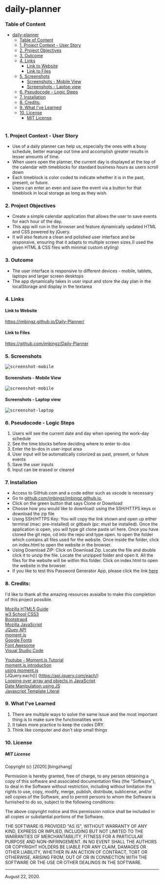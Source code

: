 # daily-planner 
### Table of Content
- [daily-planner](#daily-planner)
    - [Table of Content](#table-of-content)
    - [1. Project Context - User Story](#1-project-context---user-story)
    - [2. Project Objectives](#2-project-objectives)
    - [3. Outcome](#3-outcome)
    - [4. Links](#4-links)
      - [Link to Website](#link-to-website)
      - [Link to Files](#link-to-files)
    - [5. Screenshots](#5-screenshots)
      - [Screenshots - Mobile View](#screenshots---mobile-view)
      - [Screenshots - Laptop view](#screenshots---laptop-view)
    - [6. Pseudocode - Logic Steps](#6-pseudocode---logic-steps)
    - [7. Installation](#7-installation)
    - [8. Credits:](#8-credits)
    - [9. What I've Learned](#9-what-ive-learned)
    - [10. License](#10-license)
        - [MIT License](#mit-license)
#


<a name = "context"></a>
### 1. Project Context - User Story
* Use of a daily planner can help us, especially the ones with a busy schedule, better manage out time and accomplish greater results in lesser amounts of time.
* When users open the planner, the current day is displayed at the top of the calendar with timeblocks for standard business hours as users scroll down
* Each timeblock is color coded to indicate whether it is in the past, present, or future. 
* Users can enter an even and save the event via a button for that timeblock in local storage as long as they wish.

<a name = "objectives"></a>
### 2. Project Objectives
* Create a simple calendar application that allows the user to save events for each hour of the day.
* This app will run in the browser and feature dynamically updated HTML and CSS powered by jQuery.
* It will also feature a clean and polished user interface and be responsive, ensuring that it adapts to multiple screen sizes.(I used the given HTML & CSS files with minimal custom styling)

<a name = "Outcome"></a>
### 3. Outcome
* The user interface is responsive to different devices - mobile, tablets, laptops and larger screen desktops
* The app dynamically takes in user input and store the day plan in the localStorage and display in the textarea


<a name = "Links"></a>
### 4. Links 

#### Link to Website
 https://imbingz.github.io/Daily-Planner/

#### Link to Files 
 https://github.com/imbingz/Daily-Planner

<a name="Screenshots"></a>
### 5. Screenshots 

<kbd>![screenshot-mobile](./assets/images/../../Assets/images/05-third-party-apis-homework-demo.gif)</kbd>

#### Screenshots - Mobile View
<kbd>![screenshot-mobile](./Assets/images/m1.png)</kbd>

####  Screenshots - Laptop view 
<kbd>![screenshot-laptop](./Assets/images/s1.png)</kbd>

<a name = "Pseudocode"></a>
### 6. Pseudocode - Logic Steps
1. Users will see the current date and day when opening the work-day schedule 
1. See the time blocks before deciding where to enter to-dos 
1. Enter the to-dos in user-input area
1. User input will be automatically colorized as past, present, or future events
1. Save the user inputs 
1. Input can be erased or cleared 


<a name="Installation"></a>
### 7. Installation
* Access to GitHub.com and a code editor such as vscode is necessary
* Go to [github.com/imbingz/imbingz.github.io.]( https://github.com/imbingz/Daily-Planner)
* Click on the green button that says Clone or Download
* Choose how you would like to download: using the SSH/HTTPS keys or download the zip file
* Using SSH/HTTPS Key: You will copy the link shown and open up either terminal (mac: pre-installed) or gitbash (pc: must be installed). Once the application is open, you will type git clone paste url here. Once you have cloned the git repo, cd into the repo and type open. to open the folder which contains all files used for the website. Once inside the folder, click on index.html to open the website in the browser.
* Using Download ZIP: Click on Download Zip. Locate the file and double click it to unzip the file. Locate the unzipped folder and open it. All the files for the website will be within this folder. Click on index.html to open the website in the browser.
* If you like to test this Password Generator App, please click the link [here](https://imbingz.github.io/Daily-Planner/)


<a name="Credits"></a>
### 8. Credits:
 I'd like to thank all the amazing resources avaialbe to make this completion of this project possible. 

[Mozilla HTML5 Guide](https://developer.mozilla.org/en-US/docs/Web/Guide/HTML/HTML5)<br>
[w3 School CSS3](https://www.w3schools.com/css/css_intro.asp)<br>
[Bootstrap4](https://getbootstrap.com/docs/4.0/getting-started/introduction/)<br>
[Mozilla JavaScript](https://developer.mozilla.org/en-US/docs/Web/JavaScript)<br>
[JQuey API](https://api.jquery.com/)<br>
[moment.js](https://momentjs.com/)<br>
[Google Fonts](https://fonts.google.com/)<br>
[Font Awesome](https://fontawesome.com/)<br>
[Visual Studio Code](https://code.visualstudio.com/)<br>

[Youtube - Moment.js Tutorial]( https://www.youtube.com/watch?v=n80RRNS1k64&list=PLVvjrrRCBy2LWFkR7opQxWp4z0en6OHgw)<br>
[moment.js introduction]( https://scrimba.com/casts/cwpDGhG)<br>
[using moment.js](https://youtu.be/9JRvJ9aMLzc)<br>
[JQuery.each()] (https://api.jquery.com/each/)<br>
[Looping over array and objects in JavaScript](https://medium.com/chingu/looping-over-arrays-and-objects-in-javascript-57e1188c1ba2)<br>
[Date Manipulation using JS](https://youtu.be/6c9ZKCs3z8g)<br>
[Javascript Template Literal](https://youtu.be/NgF9-pdTDGs)<br>

<a name="learned"></a>
### 9. What I've Learned
1. There are multiple ways to solve the same issue and the most important thing is to make sure the functionalities work
2. It takes more practice to keep the codes DRY. 
3. Think like computer and don't skip small things 


<a name="License"></a>
### 10. License
##### MIT License
<p>Copyright (c) [2020] [bingzhang]</p>
<p>Permission is hereby granted, free of charge, to any person obtaining a copy of this software and associated documentation files (the "Software"), to deal in the Software without restriction, including without limitation the rights to use, copy, modify, merge, publish, distribute, sublicense, and/or sell copies of the Software, and to permit persons to whom the Software is furnished to do so, subject to the following conditions:</p>
<p>The above copyright notice and this permission notice shall be included in all copies or substantial portions of the Software.</p>
<p>THE SOFTWARE IS PROVIDED "AS IS", WITHOUT WARRANTY OF ANY KIND, EXPRESS OR IMPLIED, INCLUDING BUT NOT LIMITED TO THE WARRANTIES OF MERCHANTABILITY, FITNESS FOR A PARTICULAR PURPOSE AND NON-INFRINGEMENT. IN NO EVENT SHALL THE AUTHORS OR COPYRIGHT HOLDERS BE LIABLE FOR ANY CLAIM, DAMAGES OR OTHER LIABILITY, WHETHER IN AN ACTION OF CONTRACT, TORT OR OTHERWISE, ARISING FROM, OUT OF OR IN CONNECTION WITH THE SOFTWARE OR THE USE OR OTHER DEALINGS IN THE SOFTWARE.</p>
<hr>
August 22, 2020.

